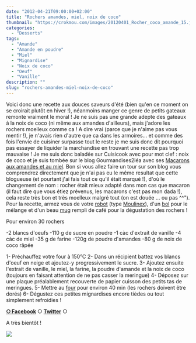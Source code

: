 ```yaml
---
date: "2012-04-21T09:00:00+02:00"
title: "Rochers amandes, miel, noix de coco"
thumbnail: "https://crokmou.com/images/20120401_Rocher_coco_amande_15.jpg"
categories:
  - "Desserts"
tags:
  - "Amande"
  - "Amande en poudre"
  - "Miel"
  - "Mignardise"
  - "Noix de coco"
  - "Oeuf"
  - "Vanille"
description: ""
slug: "rochers-amandes-miel-noix-de-coco"
---
```


Voici donc une recette aux douces saveurs d'été (bien qu'en ce moment on se croirait plutôt en hiver !), néanmoins manger ce genre de petits gateaux remonte vraiment le moral ! Je ne suis pas une grande adepte des gateaux à la noix de coco (ni même aux amandes d'ailleurs), mais j'adore les rochers moelleux comme ca ! A dire vrai (parce que je n'aime pas vous mentir !), je n'avais rien d'autre que ca dans les armoires... et comme des fois l'envie de cuisiner surpasse tout le reste je me suis donc dit pourquoi pas essayer de liquider la marchandise en trouvant une recette pas trop mauvaise ! Je me suis donc baladée sur Cuisicook avec pour mot clef : noix de coco et je suis tombée sur le blog Gourmandises2léa avec ses [Macarons aux amandes et au miel](http://www.gourmandises2lea.com/article-macarons-aux-amandes-et-au-miel-95939436.html). Bon si vous allez faire un tour sur son blog vous comprendrez directement que je n'ai pas eu le même resultat que cette blogueuse (et pourtant j'ai fais tout ce qu'il était marqué !), d'où le changement de nom : rocher était mieux adapté dans mon cas que macaron (il faut dire que vous étiez prévenus, les macarons c'est pas mon dada !), cela reste très bon et très moelleux malgré tout (on est douée ... ou pas ^^"). Pour la recette, armez vous de votre [robot](http://www.rueducommerce.fr/m/pl/malid:229) (type [Moulinex](http://www.rueducommerce.fr/m/pl/malid:88589)), d'un [bol](http://www.rueducommerce.fr/m/pl/malid:4769881) pour le mélange et d'un beau [mug](http://www.rueducommerce.fr/m/pl/malid:4769906) rempli de café pour la dégustation des rochers !

Pour environ 30 rochers

-2 blancs d'oeufs -110 g de sucre en poudre -1 càc d'extrait de vanille -4 càc de miel -35 g de farine -120g de poudre d'amandes -80 g de noix de coco râpée

1- Préchauffez votre four à 150°C 2- Dans un récipient battez vos blancs d'oeuf en neige et ajoutez-y progressivement le sucre. 3- Ajoutez ensuite l'extrait de vanille, le miel, la farine, la poudre d'amande et la noix de coco (toujours en faisant attention de ne pas casser la meringue) 4- Déposez sur une plaque préalablement recouverte de papier cuisson des petits tas de meringues. 5- Mettre au [four](http://www.rueducommerce.fr/m/pl/malid:9404136) pour environ 40 min (les rochers doivent être dorés) 6- Dégustez ces petites mignardises encore tièdes ou tout simplement refroidies !

[**○<span style="font-size: xx-small; margin: 0px; outline: 0px; padding: 0px;"><span style="font-family: Arial, Helvetica, sans-serif; margin: 0px; outline: 0px; padding: 0px;"> </span></span>Facebook**](https://www.facebook.com/pages/CroKMou/148093255259077) ○ [**Twitter**](https://twitter.com/Crokmou) ○

A très bientôt !

[![](http://3.bp.blogspot.com/-lLISbtPMr78/T416bWgvFYI/AAAAAAAACGc/_H7HHRjqWw0/s1600/lapin+qui+danse+avec+des+maracas+Hellogif.gif)](http://3.bp.blogspot.com/-lLISbtPMr78/T416bWgvFYI/AAAAAAAACGc/_H7HHRjqWw0/s1600/lapin+qui+danse+avec+des+maracas+Hellogif.gif)